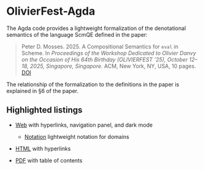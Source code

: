# OlivierFest-Agda

The Agda code provides a lightweight formalization of the denotational semantics
of the language ScmQE defined in the paper:

> Peter D. Mosses. 2025. A Compositional Semantics for `eval` in Scheme.
> In *Proceedings of the Workshop Dedicated to Olivier Danvy*
> *on the Occasion of His 64th Birthday (OLIVIERFEST ’25),*
> *October 12–18, 2025, Singapore, Singapore.*
> ACM, New York, NY, USA, 10 pages. [DOI](https://doi.org/10.1145/3759427.3760369)

The relationship of the formalization to the definitions in the paper is explained
in §6 of the paper.

## Highlighted listings

- [Web](md/ScmQE/All/) with hyperlinks, navigation panel, and dark mode

    - [Notation](md/Notation/) lightweight notation for domains

- [HTML](html/ScmQE.All.html) with hyperlinks

- [PDF](pdf/ScmQE.All.pdf) with table of contents